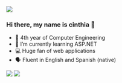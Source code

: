 <img src="https://github-readme-stats.vercel.app/api/pin/?username=today-is-cinthia&repo=today-is-cinthia&title_color=70a5fd&icon_color=bf91f3&text_color=38bdae&bg_color=1a1b27">

### Hi there, my name is cinthia 👋

- 📖 4th year of Computer Engineering
- 🌱 I’m currently learning ASP.NET
- 💻 Huge fan of web applications
- 🗣️ Fluent in English and Spanish (native)


<img src="https://github-readme-stats.vercel.app/api?username=today-is-cinthia&&show_icons=true&title_color=70a5fd&icon_color=bf91f3&text_color=38bdae&bg_color=1a1b27">


<img src="https://github-readme-stats.vercel.app/api/top-langs/?username=today-is-cinthia&layout=compact&title_color=70a5fd&icon_color=bf91f3&text_color=38bdae&bg_color=1a1b27">
